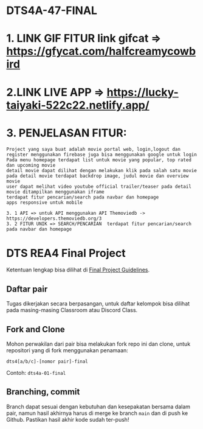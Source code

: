 # DTS4A-47-FINAL

 # 1. LINK GIF FITUR link gifcat => https://gfycat.com/halfcreamycowbird

 # 2.LINK LIVE APP => https://lucky-taiyaki-522c22.netlify.app/

 # 3. PENJELASAN FITUR:
    Project yang saya buat adalah movie portal web, login,logout dan register menggunakan firebase juga bisa menggunakan google untuk login
    Pada menu homepage terdapat list untuk movie yang popular, top rated dan upcoming movie
    detail movie dapat dilihat dengan melakukan klik pada salah satu movie
    pada detail movie terdapat backdrop image, judul movie dan overview movie
    user dapat melihat video youtube official trailer/teaser pada detail movie ditampilkan menggunakan iframe
    terdapat fitur pencarian/search pada navbar dan homepage
    apps responsive untuk mobile

    3. 1 API => untuk API menggunakan API Themoviedb -> https://developers.themoviedb.org/3
    3. 2 FITUR UNIK => SEARCH/PENCARIAN  terdapat fitur pencarian/search pada navbar dan homepage



# DTS REA4 Final Project

Ketentuan lengkap bisa dilihat di [Final Project Guidelines](https://docs.google.com/document/d/122KyWNQ4xxU4aFwWbM4vIfH7LM4AH2CZEZa3YsEHjCk). 

## Daftar pair

Tugas dikerjakan secara berpasangan, untuk daftar kelompok bisa dilihat pada masing-masing Classroom atau Discord Class.

## Fork and Clone

Mohon perwakilan dari pair bisa melakukan fork repo ini dan clone, untuk repositori yang di fork menggunakan penamaan:

`dts4[a/b/c]-[nomor pair]-final`

Contoh: `dts4a-01-final`

## Branching, commit

Branch dapat sesuai dengan kebutuhan dan kesepakatan bersama dalam pair, namun hasil akhirnya harus di merge ke branch `main` dan di push ke Github. Pastikan hasil akhir kode sudah ter-push!